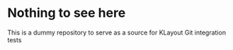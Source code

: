 
# Nothing to see here

This is a dummy repository to serve as a source for KLayout Git integration tests


